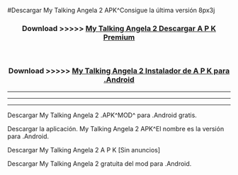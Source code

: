 #Descargar My Talking Angela 2  APK^Consigue la última versión 8px3j



<div align="center">
<h3>Download >>>>> <a href="https://es-sites.web.app/?es= My Talking Angela 2 ">My Talking Angela 2  Descargar A P K Premium</a></h3><br>

<h3>Download >>>>> <a href="https://es-sites.web.app/?es= My Talking Angela 2 ">My Talking Angela 2  Instalador de A P K para .Android</a></h3>
</div>


----------------------------------------------------------

----------------------------------------------------------

----------------------------------------------------------

Descargar My Talking Angela 2  .APK^MOD^ para .Android gratis.

Descargar la aplicación. My Talking Angela 2  APK^El nombre es la versión para .Android.

Descargar My Talking Angela 2  A P K [Sin anuncios]

Descargar My Talking Angela 2  gratuita del mod para .Android.